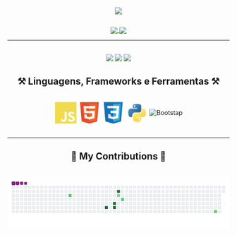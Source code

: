 
<h1 align="center">
    <img src="https://readme-typing-svg.herokuapp.com/?font=Righteous&size=35&center=true&vCenter=true&width=500&height=70&duration=4000&lines=Hi+There!+👋;+I'm+João+Victor!;" />
</h1>

<div align="center">
  <a href="https://github-readme-stats.vercel.app/api?username=joaoxvictorms&locale=pt-br&hide_border=true&theme=transparent&show_icons=true$">
    <img height=200 align="center" src="https://github-readme-stats.vercel.app/api?username=joaoxvictorms&locale=pt-br&hide_border=true&theme=transparent&show_icons=true$"/>
  </a>
  <a href="https://github-readme-stats.vercel.app/api/top-langs/?username=joaoxvictorms&layout=compact&theme=transparent&hide_border=true&locale=pt-br">
    <img height=200 align="center" src="https://github-readme-stats.vercel.app/api/top-langs/?username=joaoxvictorms&layout=compact&theme=transparent&hide_border=true&locale=pt-br" />
  </a>
</div>

<hr/>

<div align="center"><br>
  <a href="https://www.instagram.com/jvictor.mont/" target="_blank"><img src="https://img.shields.io/badge/-Instagram-%23E4405F?style=for-the-badge&logo=instagram&logoColor=white" target="_blank"></a>
  <a href = "mailto:joao.victorms2004@gmail.com"><img src="https://img.shields.io/badge/-Gmail-%23333?style=for-the-badge&logo=gmail&logoColor=white" target="_blank"></a>
  <a href="https://www.linkedin.com/in/joaovictormont/" target="_blank"><img src="https://img.shields.io/badge/-LinkedIn-%230077B5?style=for-the-badge&logo=linkedin&logoColor=white" target="_blank"></a> 
</div>
  
<h2 align="center">⚒️ Linguagens, Frameworks e Ferramentas ⚒️</h2>
<br/>
<div align="center">
    <img align="center" alt="Js" height="50" width="50" src="https://raw.githubusercontent.com/devicons/devicon/master/icons/javascript/javascript-plain.svg">
    <img align="center" alt="HTML" height="50" width="50" src="https://raw.githubusercontent.com/devicons/devicon/master/icons/html5/html5-original.svg">
    <img align="center" alt="CSS" height="50" width="50" src="https://raw.githubusercontent.com/devicons/devicon/master/icons/css3/css3-original.svg">
    <img align="center" alt="Python" height="50" width="50" src="https://raw.githubusercontent.com/devicons/devicon/master/icons/python/python-original.svg">
    <img align="center" alt="Bootstap" height="50" width="50" src="https://cdn.jsdelivr.net/gh/devicons/devicon@latest/icons/bootstrap/bootstrap-original.svg"/>
</div>
<br/>

<hr/>

<div align="center">
  <h2>🐍 My Contributions 🐍</h2>
  <br>
  <img alt="snake eating my contributions" src="https://github.com/joaoxvictorms/joaoxvictorms/blob/output/github-contribution-grid-snake.gif"/>
  <br/><br/><br/>
</div>
